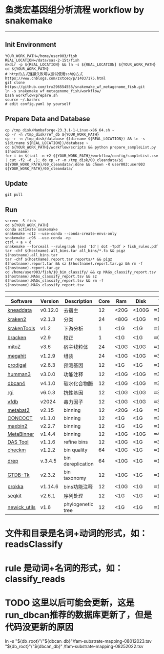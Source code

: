 # 鱼类宏基因组分析流程 workflow by snakemake
---

## Init Environment

```shell
YOUR_WORK_PATH=/home/user003/fish
REAL_LOCATION=/data/sas-2-15t/fish
mkdir -p ${REAL_LOCATION} && ln -s ${REAL_LOCATION} ${YOUR_WORK_PATH}
cd ${YOUR_WORK_PATH}
# http的方式连接失败可以尝试使用ssh的方式 https://www.cnblogs.com/zxtceq/p/14037175.html
git clone https://github.com/trx296554555/snakemake_wf_metagenome_fish.git
ln -s snakemake_wf_metagenome_fish/workflow/
bash workflow/prepare.sh
source ~/.bashrc
# edit config.yaml by yourself
```

## Prepare Data and Database

```shell
cp /tmp_disk/Mambaforge-23.3.1-1-Linux-x86_64.sh ~
cp -r -n /tmp_disk/ref_db ${YOUR_WORK_PATH}
cp -r -n /tmp_disk/database $(dirname ${REAL_LOCATION}) && ln -s $(dirname ${REAL_LOCATION})/database ~
cd ${YOUR_WORK_PATH}/workflow/scripts && python prepare_sampleList.py $(hostname)
for i in $(tail -n +2 ${YOUR_WORK_PATH}/workflow/config/sampleList.csv | cut -f2 -d ,); do cp -r -n /tmp_disk/00_cleandata/$i ${YOUR_WORK_PATH}/00_cleandata/;done && chown -R user003:user003 ${YOUR_WORK_PATH}/00_cleandata/
```

## Update

```shell
git pull
```

## Run

```shell
screen -S fish
cd ${YOUR_WORK_PATH}
conda activate snakemake
snakemake -c12 --use-conda --conda-create-envs-only
snakemake -c96 --use-conda -np
ctrl + a + d
snakemake --forceall --rulegraph |sed '1d'| dot -Tpdf > fish_rules.pdf
tar -chf $(hostname).all_bins.tar all_bins/*.fa && pigz $(hostname).all_bins.tar
tar -chf $(hostname).report.tar reports/* && pigz $(hostname).report.tar && sz $(hostname).report.tar.gz && rm -f $(hostname).report.tar.gz 
cd /home/user003/fish/10_bin_classify/ && cp MAGs_classify_report.tsv $(hostname).MAGs_classify_report.tsv && sz $(hostname).MAGs_classify_report.tsv && rm -f $(hostname).MAGs_classify_report.tsv
```

---

| Software                                                                              | Version | Description       | Core | Ram  | Disk  | Time    |
|---------------------------------------------------------------------------------------|---------|-------------------|------|------|-------|---------|
| [kneaddata](https://github.com/biobakery/biobakery/wiki/kneaddata)                    | v0.12.0 | 去宿主               | 12   | <20G | <100G | ≈120min |
| [kraken2](https://github.com/DerrickWood/kraken2/wiki/Manual)                         | v2.1.3  | 分类                | 24   | <80G | <10G  | ≈1min   |
| [krakenTools](https://github.com/jenniferlu717/KrakenTools)                           | v1.2    | 下游分析              | 1    | <1G  | <1G   | ≈1min   |
| [bracken](https://github.com/jenniferlu717/Bracken)                                   | v2.9    | 校正                | 1    | <1G  | <1G   | ≈0.1min |
| [mitoZ](https://github.com/linzhi2013/MitoZ/wiki)                                     | v3.6    | 宿主线粒体             | 24   | <10G | <10G  | ≈10min  |
| [megahit](https://github.com/voutcn/megahit/wiki)                                     | v1.2.9  | 组装                | 24   | <10G | <10G  | ≈30min  |
| [prodigal](https://github.com/hyattpd/Prodigal/wiki)                                  | v2.6.3  | 预测基因              | 12   | <1G  | <1G   | ≈10min  |
| [humman3](https://github.com/biobakery/humann)                                        | v3.0.0  | 功能注释              | 12   | <10G | <10G  | ≈30min  |
| [dbcan4](https://github.com/linnabrown/run_dbcan)                                     | v4.1.0  | 碳水化合物酶            | 12   | <10G | <10G  | ≈30min  |
| [rgi](https://github.com/arpcard/rgi)                                                 | v6.0.3  | 抗性基因              | 12   | <10G | <10G  | ≈30min  |
| [vfdb](http://www.mgc.ac.cn/VFs/main.htm)                                             | v2024   | 毒力因子              | 12   | <10G | <10G  | ≈30min  |
| [metabat2](https://bitbucket.org/berkeleylab/metabat/wiki/Best%20Binning%20Practices) | v2.15   | binning           | 12   | <20G | <1G   | ≈10min  |
| [CONCOCT](https://github.com/BinPro/CONCOCT)                                          | v1.1.0  | binning           | 12   | <1G  | <1G   | ≈30min  |
| [maxbin2](https://sourceforge.net/p/maxbin/code/ci/master/tree/)                      | v2.2.7  | binning           | 12   | <1G  | <1G   | ≈1min   |
| [MetaBinner](https://github.com/ziyewang/MetaBinner)                                  | v1.4.4  | binning           | 12   | <10G | <10G  | ≈45min  |
| [DAS Tool](https://github.com/cmks/DAS_Tool)                                          | v1.1.6  | refine bins       | 12   | <10G | <1G   | ≈30min  |
| [checkm](https://github.com/Ecogenomics/CheckM/wiki)                                  | v1.2.2  | bin quality       | 64   | <10G | <1G   | ≈10min  |
| [drep](https://github.com/MrOlm/drep)                                                 | v.3.4.5 | bin dereplication | 64   | <10G | <1G   | ≈10min  |
| [GTDB-Tk](https://github.com/Ecogenomics/GTDBTk)                                      | v2.3.2  | bin taxonomy      | 12   | <10G | <1G   | ≈10min  |
| [prokka](https://github.com/tseemann/prokka)                                          | v1.14.6 | bins功能注释          | 12   | <10G | <1G   | ≈10min  |
| [seqkit](https://bioinf.shenwei.me/seqkit/)                                           | v2.6.1  | 序列处理              | 12   | <1G  | <1G   | ≈1min   |
| [newick_utils](https://github.com/tjunier/newick_utils)                               | v1.6    | phylogenetic tree | 12   | <1G  | <1G   | ≈1min   |

# 文件和目录是名词+动词的形式，如：readsClassify

# rule 是动词+名词的形式，如：classify_reads

##   

# TODO 这里以后可能会更新，这是run_dbcan推荐的数据库更新了，但是代码没更新的原因

ln -s "${db_root}"/"${dbcan_db}"/fam-substrate-mapping-08012023.tsv "${db_root}"/"${dbcan_db}"
/fam-substrate-mapping-08252022.tsv
